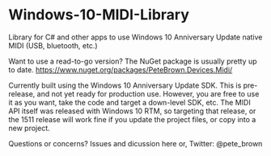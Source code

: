 # Windows-10-MIDI-Library
Library for C# and other apps to use Windows 10 Anniversary Update native MIDI (USB, bluetooth, etc.)

Want to use a read-to-go version? The NuGet package is usually pretty up to date.
https://www.nuget.org/packages/PeteBrown.Devices.Midi/

Currently built using the Windows 10 Anniversary Update SDK. This is pre-release, and not yet ready for production use. However, you are free to use it as you want, take the code and target a down-level SDK, etc. The MIDI API itself was released with Windows 10 RTM, so targeting that release, or the 1511 release will work fine if you update the project files, or copy into a new project.

Questions or concerns?
Issues and dicussion here or, Twitter: @pete_brown

